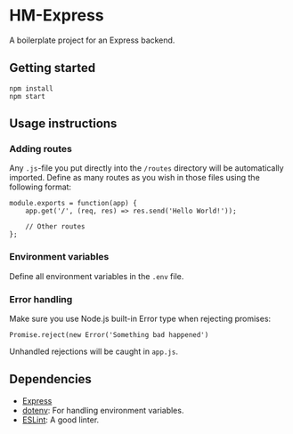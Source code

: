 # HM-Express
A boilerplate project for an Express backend.

## Getting started
    npm install 
    npm start
    
## Usage instructions

### Adding routes
Any `.js`-file you put directly into the `/routes` directory will be automatically imported. Define as many routes as you wish in those files using the following format:

    module.exports = function(app) {
        app.get('/', (req, res) => res.send('Hello World!'));
        
        // Other routes
    };

### Environment variables
Define all environment variables in the `.env` file.

### Error handling
Make sure you use Node.js built-in Error type when rejecting promises:  

    Promise.reject(new Error('Something bad happened')
    
Unhandled rejections will be caught in `app.js`.
    
## Dependencies
* [Express](https://expressjs.com/)
* [dotenv](https://github.com/motdotla/dotenv): For handling environment variables.
* [ESLint](https://eslint.org/): A good linter.
